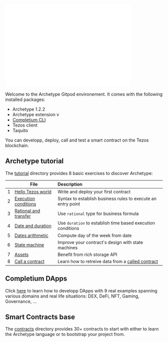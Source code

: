 
![alt text](./img/archetype-logo.png)


Welcome to the Archetype Gitpod environement. It comes with the following installed packages:
* Archetype 1.2.2
* Archetype extension v
* [Completium CLI](https://completium.com/docs/dapp-tools/completium-cli)
* Tezos client
* Taquito

You can developp, deploy, call and test a smart contract on the Tezos blockchain.

## Archetype tutorial

The [tutorial](./tutorial) directory provides 8 basic exercises to discover Archetype:

|  | File | Description |
| -- | -- | :-- |
| 1 | [Hello Tezos world](./tutorial/1-hello.arl) | Write and deploy your first contract |
| 2 | [Execution conditions](./tutorial/2-exec_conditions.arl) | Syntax to establish business rules to execute an entry point |
| 3 | [Rational and transfer](./tutorial/3-rat_transfer.arl) | Use `rational` type for business formula |
| 4 | [Date and duration](./tutorial/4-time_window.arl) | Use `duration` to establish time based execution conditions
| 5 | [Dates arithmetic](./tutorial/5-weekday.arl) | Compute day of the week from date
| 6 | [State machine](./tutorial/6-state_machine.arl) | Improve your contract's design with state machines |
| 7 | [Assets](./tutorial/7-assets) | Benefit from rich storage API
| 8 | [Call a contract](./tutorial/8-2-contract-caller.arl) | Learn how to retreive data from a [called contract](./tutorial/8-1-contract_called) |

## Completium DApps

Click [here](https://completium.com/dapps) to learn how to developp DApps with 9 real examples spanning various domains and real life situations: DEX, DeFi, NFT, Gaming, Governance, ...

## Smart Contracts base

The [contracts](./contracts) directory provides 30+ contracts to start with either to learn the Archetype language or to bootstrap your project from.